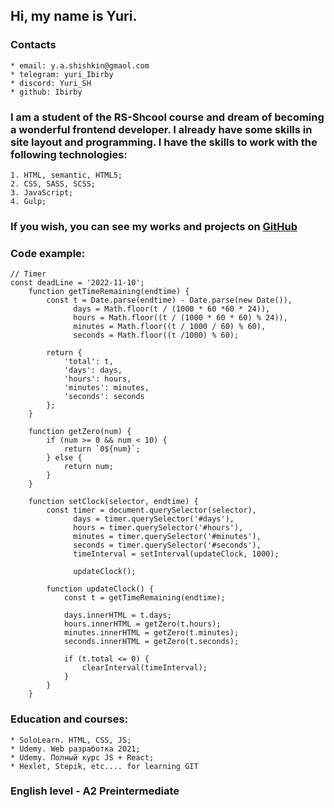 ## Hi, my name is Yuri.

### Contacts
    * email: y.a.shishkin@gmaol.com
    * telegram: yuri_Ibirby
    * discord: Yuri_SH
    * github: Ibirby

### I am a student of the RS-Shcool course and dream of becoming a wonderful frontend developer. I already have some skills in site layout and programming. I have the skills to work with the following technologies:
    1. HTML, semantic, HTML5;
    2. CSS, SASS, SCSS;
    3. JavaScript;
    4. Gulp;

### If you wish, you can see my works and projects on [GitHub](https://github.com/Ibirby)

### Code example:
```
// Timer
const deadLine = '2022-11-10';
    function getTimeRemaining(endtime) {
        const t = Date.parse(endtime) - Date.parse(new Date()),
              days = Math.floor(t / (1000 * 60 *60 * 24)),
              hours = Math.floor((t / (1000 * 60 * 60) % 24)),
              minutes = Math.floor((t / 1000 / 60) % 60),
              seconds = Math.floor((t /1000) % 60);

        return {
            'total': t,
            'days': days,
            'hours': hours,
            'minutes': minutes,
            'seconds': seconds
        };
    }
    
    function getZero(num) {
        if (num >= 0 && num < 10) {
            return `0${num}`;
        } else {
            return num;
        }
    }

    function setClock(selector, endtime) {
        const timer = document.querySelector(selector),
              days = timer.querySelector('#days'),
              hours = timer.querySelector('#hours'),
              minutes = timer.querySelector('#minutes'),
              seconds = timer.querySelector('#seconds'),
              timeInterval = setInterval(updateClock, 1000);
        
              updateClock();
     
        function updateClock() {
            const t = getTimeRemaining(endtime);

            days.innerHTML = t.days;
            hours.innerHTML = getZero(t.hours);
            minutes.innerHTML = getZero(t.minutes);
            seconds.innerHTML = getZero(t.seconds);
            
            if (t.total <= 0) {
                clearInterval(timeInterval);
            }
        }
    }
```

### Education and courses:
    * SoloLearn. HTML, CSS, JS;
    * Udemy. Web разработка 2021;
    * Udemy. Полный курс JS + React;
    * Hexlet, Stepik, etc.... for learning GIT

### English level - A2 Preintermediate